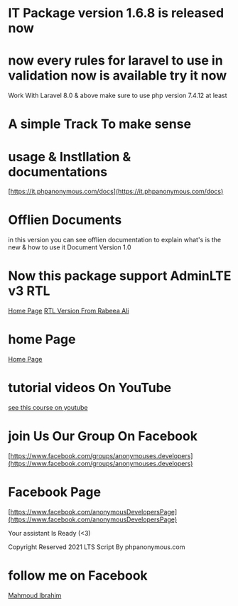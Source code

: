 # IT Package version 1.6.8 is released now

# now every rules for laravel to use in validation now is available try it now
Work With Laravel 8.0 & above make sure to use php version 7.4.12 at least 

# A simple Track To make sense

# usage & Instllation & documentations
[https://it.phpanonymous.com/docs](https://it.phpanonymous.com/docs)

# Offlien Documents 
in this version you can see offlien documentation to explain what's is the new & how to use it Document Version 1.0


# Now this package support AdminLTE v3 RTL
[Home Page](https://adminlte.io)
[RTL Version From Rabeea Ali](https://github.com/RabeeaAli/AdminLTE-3-RTL)


# home Page
[Home Page](https://it.phpanonymous.com)

# tutorial videos On YouTube

[see this course on youtube ](https://www.youtube.com/playlist?list=PLcfD4HARQRF_IgXv2MSFGbSYqdQNFj9Wu)


# join Us Our Group On Facebook
[https://www.facebook.com/groups/anonymouses.developers](https://www.facebook.com/groups/anonymouses.developers)


# Facebook Page
[https://www.facebook.com/anonymousDevelopersPage](https://www.facebook.com/anonymousDevelopersPage)


Your assistant Is Ready (<3)

Copyright Reserved 2021 LTS Script By phpanonymous.com
# follow me on Facebook
[Mahmoud Ibrahim](https://facebook.com/anonym0us.dev/)